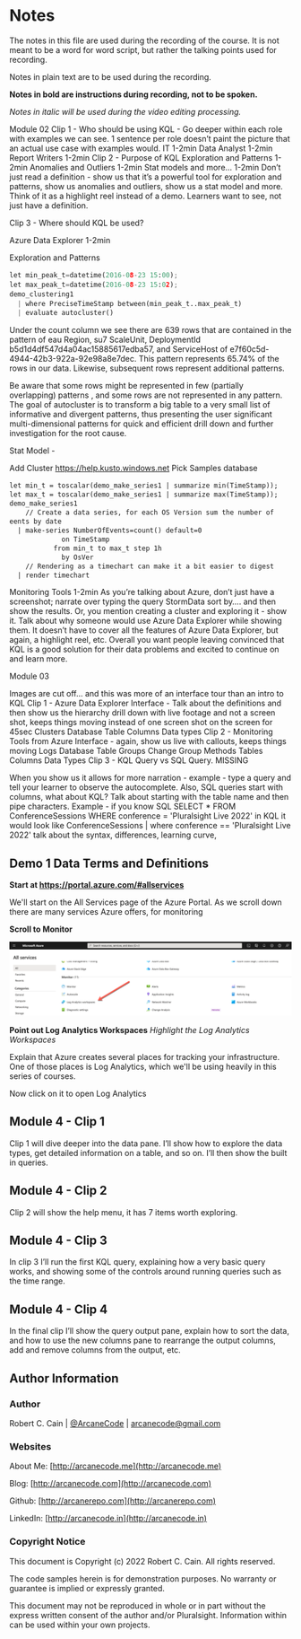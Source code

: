 # Notes

The notes in this file are used during the recording of the course. It is not meant to be a word for word script, but rather the talking points used for recording.

Notes in plain text are to be used during the recording.

**Notes in bold are instructions during recording, not to be spoken.**

_Notes in italic will be used during the video editing processing._


Module 02 
Clip 1 - Who should be using KQL - Go deeper within each role with examples we can see.  1 sentence per role doesn’t paint the picture that an actual use case with examples would.
IT 1-2min
Data Analyst 1-2min
Report Writers 1-2min
Clip 2 - Purpose of KQL
Exploration and Patterns 1-2min
Anomalies and Outliers  1-2min
Stat models and more…  1-2min
Don’t just read a definition - show us that it’s a powerful tool for exploration and patterns, show us anomalies and outliers, show us a stat model and more.  Think of it as a highlight reel instead of a demo. Learners want to see, not just have a definition.

Clip 3 - Where should KQL be used?


Azure Data Explorer 1-2min


Exploration and Patterns

```python
let min_peak_t=datetime(2016-08-23 15:00);
let max_peak_t=datetime(2016-08-23 15:02);
demo_clustering1
  | where PreciseTimeStamp between(min_peak_t..max_peak_t)
  | evaluate autocluster()
```

Under the count column we see there are 639 rows that are contained in the pattern of eau Region, su7 ScaleUnit, DeploymentId b5d1d4df547d4a04ac15885617edba57, and ServiceHost of e7f60c5d-4944-42b3-922a-92e98a8e7dec. This pattern represents 65.74% of the rows in our data. Likewise, subsequent rows represent additional patterns.

Be aware that some rows might be represented in few (partially overlapping) patterns , and some rows are not represented in any pattern. The goal of autocluster is to transform a big table to a very small list of informative and divergent patterns, thus presenting the user significant multi-dimensional patterns for quick and efficient drill down and further investigation for the root cause.


Stat Model - 

Add Cluster
https://help.kusto.windows.net 
Pick Samples database

```
let min_t = toscalar(demo_make_series1 | summarize min(TimeStamp));
let max_t = toscalar(demo_make_series1 | summarize max(TimeStamp));
demo_make_series1
    // Create a data series, for each OS Version sum the number of eents by date 
  | make-series NumberOfEvents=count() default=0 
             on TimeStamp 
           from min_t to max_t step 1h 
             by OsVer
    // Rendering as a timechart can make it a bit easier to digest
  | render timechart 
```



Monitoring Tools 1-2min
As you’re talking about Azure, don’t just have a screenshot; narrate over typing the query StormData sort by…. and then show the results. Or, you mention creating a cluster and exploring it - show it.  Talk about why someone would use Azure Data Explorer while showing them. It doesn’t have to cover all the features of Azure Data Explorer, but again, a highlight reel, etc.
Overall you want people leaving convinced that KQL is a good solution for their data problems and excited to continue on and learn more.

Module 03  

Images are cut off… and this was more of an interface tour than an intro to KQL
Clip 1 - Azure Data Explorer Interface - Talk about the definitions and then show us the hierarchy drill down with live footage and not a screen shot, keeps things moving instead of one screen shot on the screen for 45sec
Clusters
Database
Table
Columns
Data types
Clip 2 - Monitoring Tools from Azure Interface - again, show us live with callouts, keeps things moving
Logs
Database
Table Groups
Change Group Methods
Tables
Columns
Data Types
Clip 3 - KQL Query vs SQL Query. MISSING

When you show us it allows for more narration - example - type a query and tell your learner to observe the autocomplete.  Also, SQL queries start with columns, what about KQL? Talk about starting with the table name and then pipe characters.
Example - if you know SQL
SELECT * FROM ConferenceSessions WHERE conference = 'Pluralsight Live 2022'
in KQL it would look like
ConferenceSessions
| where conference == 'Pluralsight Live 2022'
talk about the syntax, differences, learning curve,



## Demo 1 Data Terms and Definitions

**Start at https://portal.azure.com/#allservices**

We'll start on the All Services page of the Azure Portal. As we scroll down there are many services Azure offers, for monitoring 

**Scroll to Monitor**

![Monitoring - Log Analytics](01.01-monitor-log-analytics.png)

**Point out Log Analytics Workspaces**
_Highlight the Log Analytics Workspaces_

Explain that Azure creates several places for tracking your infrastructure. One of those places is Log Analytics, which we'll be using heavily in this series of courses.

Now click on it to open Log Analytics






## Module 4 - Clip 1

Clip 1 will dive deeper into the data pane. I’ll show how to explore the data types, get detailed information on a table, and so on. I’ll then show the built in queries.

## Module 4 - Clip 2

Clip 2 will show the help menu, it has 7 items worth exploring.

## Module 4 - Clip 3

In clip 3 I’ll run the first KQL query, explaining how a very basic query works, and showing some of the controls around running queries such as the time range.

## Module 4 - Clip 4

In the final clip I’ll show the query output pane, explain how to sort the data, and how to use the new columns pane to rearrange the output columns, add and remove columns from the output, etc.

## Author Information

### Author

Robert C. Cain | [@ArcaneCode](https://twitter.com/arcanecode) | arcanecode@gmail.com

### Websites

About Me: [http://arcanecode.me](http://arcanecode.me)

Blog: [http://arcanecode.com](http://arcanecode.com)

Github: [http://arcanerepo.com](http://arcanerepo.com)

LinkedIn: [http://arcanecode.in](http://arcanecode.in)

### Copyright Notice

This document is Copyright (c) 2022 Robert C. Cain. All rights reserved.

The code samples herein is for demonstration purposes. No warranty or guarantee is implied or expressly granted.

This document may not be reproduced in whole or in part without the express written consent of the author and/or Pluralsight. Information within can be used within your own projects.
